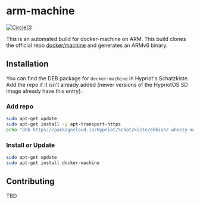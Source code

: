 # arm-machine
[![CircleCI](https://circleci.com/gh/hypriot/arm-machine.svg?style=svg)](https://circleci.com/gh/hypriot/arm-machine)

This is an automated build for docker-machine on ARM.
This build clones the official repo [docker/machine](https://github.com/docker/machine) and generates an ARMv6 binary.

## Installation

You can find the DEB package for `docker-machine` in Hypriot's Schatzkiste. Add the repo if it isn't already added (newer versions of the HypriotOS SD image already have this entry).

### Add repo

```bash
sudo apt-get update
sudo apt-get install -y apt-transport-https
echo "deb https://packagecloud.io/Hypriot/Schatzkiste/debian/ wheezy main" | sudo tee /etc/apt/sources.list.d/hypriot.list
```

### Install or Update

```bash
sudo apt-get update
sudo apt-get install docker-machine
```

## Contributing

TBD

